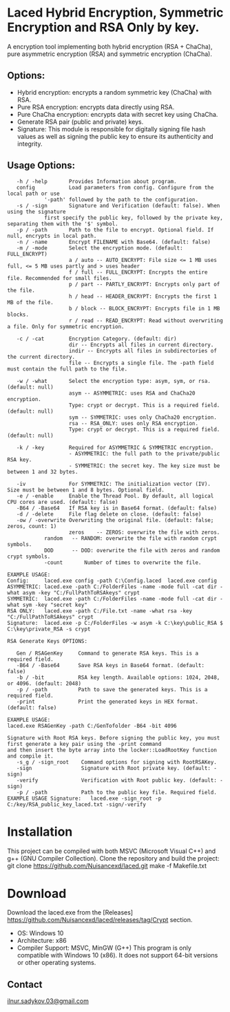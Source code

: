 # Laced Hybrid Encryption, Symmetric Encryption and RSA Only by key.

A encryption tool implementing both hybrid encryption (RSA + ChaCha), pure asymmetric encryption (RSA) and symmetric encryption (ChaCha).

## Options:
* Hybrid encryption: encrypts a random symmetric key (ChaCha) with RSA.
* Pure RSA encryption: encrypts data directly using RSA.
* Pure ChaCha encryption: encrypts data with secret key using ChaCha.
* Generate RSA pair (public and private) keys.
* Signature: This module is responsible for digitally signing file hash values as well as signing the public key to ensure its authenticity and integrity.

 
## Usage Options:
```shell
   -h / -help       Provides Information about program.
   config           Load parameters from config. Configure from the local path or use
		    '-path' followed by the path to the configuration.
   -s / -sign       Signature and Verification (default: false). When using the signature
		    first specify the public key, followed by the private key, separating them with the '$' symbol.
   -p / -path       Path to the file to encrypt. Optional field. If null, encrypts in local path.
   -n / -name       Encrypt FILENAME with Base64. (default: false)
   -m / -mode       Select the encryption mode. (default: FULL_ENCRYPT)
                    a / auto -- AUTO_ENCRYPT: File size <= 1 MB uses full, <= 5 MB uses partly and > uses header
                    f / full -- FULL_ENCRYPT: Encrypts the entire file. Recommended for small files.
                    p / part -- PARTLY_ENCRYPT: Encrypts only part of the file.
                    h / head -- HEADER_ENCRYPT: Encrypts the first 1 MB of the file.
                    b / block -- BLOCK_ENCRYPT: Encrypts file in 1 MB blocks.
                    r / read -- READ_ENCRYPT: Read without overwriting a file. Only for symmetric encryption.

   -c / -cat        Encryption Category. (default: dir)
                    dir -- Encrypts all files in current directory.
                    indir -- Encrypts all files in subdirectories of the current directory.
                    file -- Encrypts a single file. The -path field must contain the full path to the file.

   -w / -what       Select the encryption type: asym, sym, or rsa. (default: null)
                    asym -- ASYMMETRIC: uses RSA and ChaCha20 encryption.
                    Type: crypt or decrypt. This is a required field. (default: null)
                    sym -- SYMMETRIC: uses only ChaCha20 encryption.
                    rsa -- RSA_ONLY: uses only RSA encryption.
                    Type: crypt or decrypt. This is a required field. (default: null)

   -k / -key        Required for ASYMMETRIC & SYMMETRIC encryption.
                    - ASYMMETRIC: the full path to the private/public RSA key.
                    - SYMMETRIC: the secret key. The key size must be between 1 and 32 bytes.

   -iv              For SYMMETRIC: The initialization vector (IV). Size must be between 1 and 8 bytes. Optional field.
   -e / -enable     Enable the Thread Pool. By default, all logical CPU cores are used. (default: false)
   -B64 / -Base64   If RSA key is in Base64 format. (default: false)
   -d / -delete     File flag delete on close. (default: false)
   -ow / -overwrite Overwriting the original file. (default: false; zeros, count: 1)
                    zeros    -- ZEROS: overwrite the file with zeros.          
		    random   -- RANDOM: overwrite the file with random crypt symbols.
		    DOD      -- DOD: overwrite the file with zeros and random crypt symbols.
		    -count       Number of times to overwrite the file.

EXAMPLE USAGE:
Config:     laced.exe config -path C:\Config.laced	laced.exe config
ASYMMETRIC: laced.exe -path C:/FolderFiles -name -mode full -cat dir -what asym -key "C:/FullPathToRSAkeys" crypt
SYMMETRIC:  laced.exe -path C:/FolderFiles -name -mode full -cat dir -what sym -key "secret key"
RSA ONLY:   laced.exe -path C:/File.txt -name -what rsa -key "C:/FullPathToRSAkeys" crypt
Signature:  laced.exe -p C:/FolderFiles -w asym -k C:\key\public_RSA $ C:\key\private_RSA -s crypt

RSA Generate Keys OPTIONS:

   Gen / RSAGenKey     Command to generate RSA keys. This is a required field.
   -B64 / -Base64      Save RSA keys in Base64 format. (default: false)
   -b / -bit           RSA key length. Available options: 1024, 2048, or 4096. (default: 2048)
   -p / -path          Path to save the generated keys. This is a required field.
   -print              Print the generated keys in HEX format. (default: false)

EXAMPLE USAGE:
laced.exe RSAGenKey -path C:/GenTofolder -B64 -bit 4096

Signature with Root RSA keys. Before signing the public key, you must first generate a key pair using the -print command
and then insert the byte array into the locker::LoadRootKey function and compile it.
   -s_g / -sign_root    Command options for signing with RootRSAKey.
   -sign                Signature with Root private key. (default: -sign)
   -verify              Verification with Root public key. (default: -sign)
   -p / -path           Path to the public key file. Required field.
EXAMPLE USAGE Signature:   laced.exe -sign_root -p C:/key/RSA_public_key_laced.txt -sign/-verify
```


 # Installation
This project can be compiled with both MSVC (Microsoft Visual C++) and g++ (GNU Compiler Collection).
Clone the repository and build the project:
git clone https://github.com/Nuisancexd/laced.git
make -f Makefile.txt

# Download 
Download the laced.exe from the [Releases] https://github.com/Nuisancexd/laced/releases/tag/Crypt section.  

* OS: Windows 10
* Architecture: x86
* Compiler Support: MSVC, MinGW (G++)
This program is only compatible with Windows 10 (x86).
It does not support 64-bit versions or other operating systems.

## Contact
ilnur.sadykov.03@gmail.com

